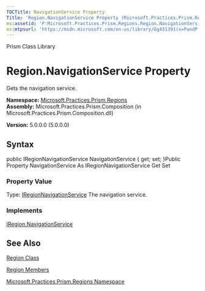 ```yaml
---
TOCTitle: NavigationService Property
Title: 'Region.NavigationService Property (Microsoft.Practices.Prism.Regions)'
ms:assetid: 'P:Microsoft.Practices.Prism.Regions.Region.NavigationService'
ms:mtpsurl: 'https://msdn.microsoft.com/en-us/library/Gg431391(v=PandP.50)'
---
```


Prism Class Library

Region.NavigationService Property
=====================================

Gets the navigation service.

**Namespace:** [Microsoft.Practices.Prism.Regions](https://msdn.microsoft.com/library/microsoft.practices.prism.regions)
**Assembly:** Microsoft.Practices.Prism.Composition (in Microsoft.Practices.Prism.Composition.dll)

**Version:** 5.0.0.0 (5.0.0.0)

## Syntax


public IRegionNavigationService NavigationService { get; set; }Public Property NavigationService As IRegionNavigationService Get Set
### Property Value

Type: [IRegionNavigationService](https://msdn.microsoft.com/library/microsoft.practices.prism.regions.iregionnavigationservice)
The navigation service.
### Implements

[IRegion.NavigationService](https://msdn.microsoft.com/library/microsoft.practices.prism.regions.iregion.navigationservice)

See Also
--------


[Region Class](https://msdn.microsoft.com/library/microsoft.practices.prism.regions.region)

[Region Members](https://msdn.microsoft.com/allmembers.t:microsoft.practices.prism.regions.region)

[Microsoft.Practices.Prism.Regions Namespace](https://msdn.microsoft.com/library/microsoft.practices.prism.regions)
